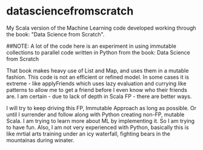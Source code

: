 # datasciencefromscratch
My Scala version of the Machine Learning code  developed working through the book: "Data Science from Scratch". 

##NOTE:
A lot of the code here is an experiment in using immutable collections to parallel code written 
in Python from the book: Data Science from Scratch

That book makes heavy use of List and Map, and uses them in a mutable fashion.  This code is not
an efficient or refined model.  In some cases it is extreme - like applyFriends which uses 
lazy evaluation and currying like patterns to allow me to get a friend before I even know who 
their friends are.  I am certain - due to lack of depth in Scala FP - there are better ways.

I will try to keep driving this FP, Immutable Approach as long as possible.  Or until I surrender
and follow along with Python creating non-FP, mutable Scala.  I am trying to learn more about ML
by implementing it.  So I am trying to have fun.  Also, I am not very experienced with Python, basically this is like mrtial arts training under an icy waterfall, fighting bears in the mountainas during winater.

